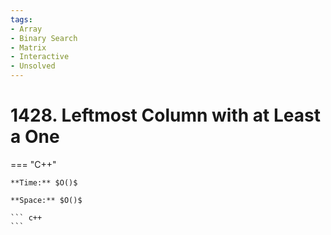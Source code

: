 ```yaml
---
tags:
- Array
- Binary Search
- Matrix
- Interactive
- Unsolved
---
```



# 1428. Leftmost Column with at Least a One

=== "C++"

    **Time:** $O()$

    **Space:** $O()$

    ``` c++
    ```